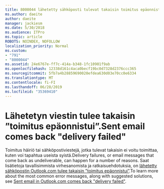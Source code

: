 ```yaml
---
title: 8000044 lähetetty sähköposti tulevat takaisin toimitus epäonnistui Outlook.com-
ms.author: daeite
author: daeite
manager: jackiesm
ms.date: 5/30/2018
ms.audience: ITPro
ms.topic: article
ROBOTS: NOINDEX, NOFOLLOW
localization_priority: Normal
ms.custom:
- "791"
- "8000044"
ms.assetid: 24e6767e-ff7c-414a-b348-1fc10901f9ab
ms.openlocfilehash: 12338d161c4aca0becf19bc0d7328d2376ccc365
ms.sourcegitcommit: 5fb7a4b28859690020efdea630d03e70cc0e6334
ms.translationtype: MT
ms.contentlocale: fi-FI
ms.lasthandoff: 06/28/2019
ms.locfileid: "35369410"
---
```

# <a name="sent-email-comes-back-delivery-failed"></a><span data-ttu-id="ef86d-102">Lähetetyn viestin tulee takaisin ”toimitus epäonnistui”.</span><span class="sxs-lookup"><span data-stu-id="ef86d-102">Sent email comes back "delivery failed"</span></span>

<span data-ttu-id="ef86d-103">Toimitus häiriö tai sähköpostiviestejä, jotka tulevat takaisin ei voitu toimittaa, kuten voi tapahtua useista syistä.</span><span class="sxs-lookup"><span data-stu-id="ef86d-103">Delivery failures, or email messages that come back as undeliverable, can happen for a number of reasons.</span></span> <span data-ttu-id="ef86d-104">Saat lisätietoja tavallisimmista virhesanomista ja ratkaisuehdotuksia, on [lähetetty sähköpostin Outlook.com tulee takaisin ”toimitus epäonnistui”](https://go.microsoft.com/fwlink/p/?linkid=2001403&amp;clcid=0x409).</span><span class="sxs-lookup"><span data-stu-id="ef86d-104">To learn more about the most common error messages, along with suggested solutions, see [Sent email in Outlook.com comes back "delivery failed"](https://go.microsoft.com/fwlink/p/?linkid=2001403&amp;clcid=0x409).</span></span>
  